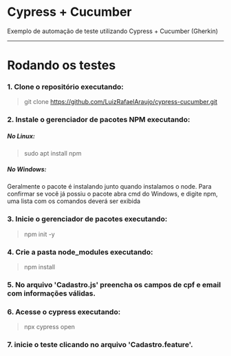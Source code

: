 # Cypress + Cucumber
Exemplo de automação de teste utilizando Cypress + Cucumber (Gherkin)

------------------------------------------------------------------------------------------------------

# Rodando os testes

### 1.  Clone o repositório executando:

> git clone https://github.com/LuizRafaelAraujo/cypress-cucumber.git

### 2.  Instale o gerenciador de pacotes NPM executando:

##### No Linux:
> sudo apt install npm

##### No Windows:
Geralmente o pacote é instalando junto quando instalamos o node. Para confirmar se você já possiu o pacote abra cmd do Windows, e digite npm, uma lista com os comandos deverá ser exibida

### 3.  Inicie o gerenciador de pacotes executando:

> npm init -y

### 4.  Crie a pasta node_modules executando:

> npm install

### 5.  No arquivo 'Cadastro.js' preencha os campos de cpf e email com informações válidas. 

### 6.  Acesse o cypress executando:

> npx cypress open

### 7. inicie o teste clicando no arquivo 'Cadastro.feature'.